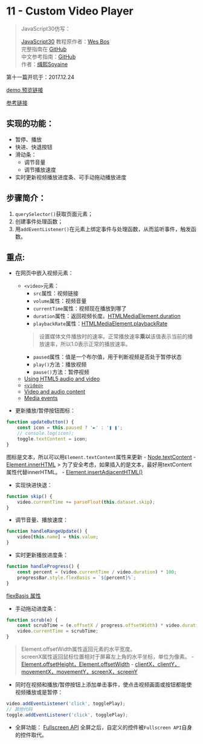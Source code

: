 # 11 - Custom Video Player

> JavaScript30仿写：
>
> [JavaScript30](https://javascript30.com) 教程原作者：[Wes Bos](https://github.com/wesbos)    
> 完整指南在 [GitHub](https://github.com/soyaine/JavaScript30)  
> 中文参考指南：[GitHub](https://github.com/soyaine/JavaScript30)  
> 作者：[缉熙Soyaine](https://github.com/soyaine)

第十一篇开坑于：2017.12.24

[demo 预览链接](https://hehe1111.github.io/js_demo/js30/11%20-%20Custom%20Video%20Player/)

[参考链接](https://github.com/soyaine/JavaScript30/tree/master/11%20-%20Custom%20Video%20Player)

## 实现的功能：
- 暂停、播放
- 快进、快退按钮
- 滑动条：
    - 调节音量
    - 调节播放速度
- 实时更新视频播放进度条、可手动拖动播放进度

## 步骤简介：
1. `querySelector()`获取页面元素；
2. 创建事件处理函数；
3. 用`addEventListener()`在元素上绑定事件与处理函数，从而监听事件，触发函数。

## 重点:
- 在网页中嵌入视频元素：
    - `<video>`元素：
        - `src`属性：视频链接
        - `volume`属性：视频音量
        - `currentTime`属性：视频现在播放到哪了
        - `duration`属性：返回视频长度。[HTMLMediaElement.duration](https://developer.mozilla.org/en-US/docs/Web/API/HTMLMediaElement/duration)
        - `playbackRate`属性：[HTMLMediaElement.playbackRate](https://developer.mozilla.org/zh-CN/docs/Web/API/HTMLMediaElement/playbackRate)
        > 设置媒体文件播放时的速率。正常播放速率**乘以**该值表示当前的播放速率，所以1.0表示正常的播放速率。
        - `paused`属性：值是一个布尔值，用于判断视频是否处于暂停状态
        - `play()`方法：播放视频
        - `pause()`方法：暂停视频
    - [Using HTML5 audio and video](http://mdn.beonex.com/en/Using_audio_and_video_in_Firefox.html)
    - [`<video>`](https://developer.mozilla.org/zh-CN/docs/Web/HTML/Element/video)
    - [Video and audio content](https://developer.mozilla.org/zh-CN/docs/Learn/HTML/Multimedia_and_embedding/Video_and_audio_content)
    - [Media events](https://developer.mozilla.org/zh-CN/docs/Web/Guide/Events/Media_events)

- 更新播放/暂停按钮图标：
```javascript
function updateButton() {
    const icon = this.paused ? '►' : '❚ ❚';
    // console.log(icon);
    toggle.textContent = icon;
}
```
图标是文本，所以可以用`Element.textContent`属性来更新
    - [Node.textContent](http://javascript.ruanyifeng.com/dom/node.html#toc7)
    - [Element.innerHTML](http://javascript.ruanyifeng.com/dom/element.html#toc3)
    > 为了安全考虑，如果插入的是文本，最好用textContent属性代替innerHTML。
    - [Element.insertAdjacentHTML()](http://javascript.ruanyifeng.com/dom/element.html#toc33)

- 实现快进快退：
```javascript
function skip() {
    video.currentTime += parseFloat(this.dataset.skip);
}
```

- 调节音量、播放速度：
```javascript
function handleRangeUpdate() {
    video[this.name] = this.value;
}
```

- 实时更新播放进度条：
```javascript
function handleProgress() {
    const percent = (video.currentTime / video.duration) * 100;
    progressBar.style.flexBasis = `${percent}%`;
}
```
[flexBasis 属性](https://github.com/hehe1111/doc/blob/master/flex_tutorial.md#%E8%AF%AD%E6%B3%95%E7%AF%87%E9%87%8D%E7%82%B9%E8%AF%A6%E7%BB%86%E8%AF%B7%E7%82%B9%E5%87%BB%E4%BB%A5%E4%B8%8A%E8%AF%AD%E6%B3%95%E7%AF%87%E7%9A%84%E9%93%BE%E6%8E%A5)

- 手动拖动进度条：
```javascript
function scrub(e) {
    const scrubTime = (e.offsetX / progress.offsetWidth) * video.duration;
    video.currentTime = scrubTime;
}
```
> Element.offsetWidth属性返回元素的水平宽度。  
> screenX属性返回鼠标位置相对于屏幕左上角的水平坐标，单位为像素。
    - [Element.offsetHeight，Element.offsetWidth](http://javascript.ruanyifeng.com/dom/element.html#toc11)
    - [clientX，clientY，movementX，movementY，screenX，screenY](http://javascript.ruanyifeng.com/dom/event-type.html#toc10)

- 同时在视频和播放/暂停按钮上添加单击事件，使点击视频画面或按钮都能使视频播放或是暂停：
```javascript
video.addEventListener('click', togglePlay);
// 其他代码
toggle.addEventListener('click', togglePlay);
```

- 全屏功能：
[Fullscreen API](https://developer.mozilla.org/en-US/docs/Web/API/Fullscreen_API)
全屏之后，自定义的控件被`Fullscreen API`自身的控件取代。
